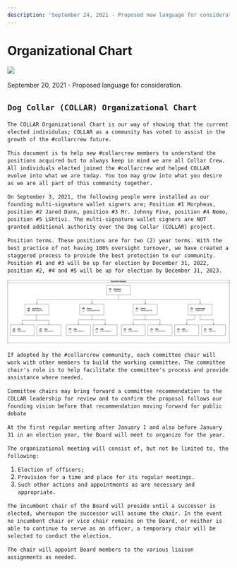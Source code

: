 ```yaml
---
description: 'September 24, 2021 - Proposed new language for consideration.'
---
```


# Organizational Chart

![](https://gblobscdn.gitbook.com/assets%2F-MjzrYtMLu_7_U_MQrEH%2F-Mk9bE_08u90mzH_YbWA%2F-MkAHzTIubQbcLDfuW3r%2F1080x360.jpg?alt=media&token=f3ff6257-8bfe-45da-93d3-89f6cca4d8a0)

September 20, 2021 - Proposed language for consideration.

## `Dog Collar (COLLAR) Organizational Chart`

`The COLLAR Organizational Chart is our way of showing that the current elected individulas; COLLAR as a community has voted to assist in the growth of the #collarcrew future.`

`This document is to help new #collarcrew members to understand the positions acquired but to always keep in mind we are all Collar Crew. All individuals elected joined the #collarcrew and helped COLLAR evolve into what we are today. You too may grow into what you desire as we are all part of this community together.`

`On September 3, 2021, the following people were installed as our founding multi-signature wallet signers are; Position #1 Morpheus, position #2 Jared Dunn, position #3 Mr. Johnny Five, position #4 Nemo, position #5 LShtivi. The multi-signature wallet signers are NOT granted additional authority over the Dog Collar (COLLAR) project.`

`Position terms. These positions are for two (2) year terms. With the best practice of not having 100% oversight turnover, we have created a staggered process to provide the best protection to our community. Position #1 and #3 will be up for election by December 31, 2022, position #2, #4 and #5 will be up for election by December 31, 2023.`

![Foundting COLLAR Organizational Chart ](../../.gitbook/assets/collar-org-diagram.png)

`If adopted by the #collarcrew community, each committee chair will work with other members to build the working committee. The committee chair's role is to help facilitate the committee's process and provide assistance where needed.`

`Committee chairs may bring forward a committee recommendation to the COLLAR leadership for review and to confirm the proposal follows our founding vision before that recommendation moving forward for public debate`

`At the first regular meeting after January 1 and also before January 31 in an election year, the Board will meet to organize for the year.`

`The organizational meeting will consist of, but not be limited to, the following:`

1. `Election of officers;`
2. `Provision for a time and place for its regular meetings.`
3. `Such other actions and appointments as are necessary and appropriate.`

`The incumbent chair of the Board will preside until a successor is elected, whereupon the successor will assume the chair. In the event no incumbent chair or vice chair remains on the Board, or neither is able to continue to serve as an officer, a temporary chair will be selected to conduct the election.`

`The chair will appoint Board members to the various liaison assignments as needed.`

